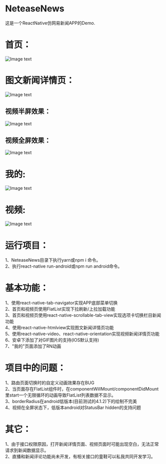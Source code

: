 # NeteaseNews
这是一个ReactNative仿网易新闻APP的Demo.


# 首页：
![Image text](https://github.com/h406621397/ImageRepository/blob/master/Screenshot_1522724420.png)


# 图文新闻详情页：
![Image text](https://github.com/h406621397/ImageRepository/blob/master/Screenshot_1522721716.png)


## 视频半屏效果：
![Image text](https://github.com/h406621397/ImageRepository/blob/master/Screenshot_1523522615.png)


## 视频全屏效果：
![Image text](https://github.com/h406621397/ImageRepository/blob/master/Screenshot_1523522641.png)


# 我的:
![Image text](https://github.com/h406621397/ImageRepository/blob/master/Screenshot_1523170589.png)


# 视频:
![Image text](https://github.com/h406621397/ImageRepository/blob/master/Screenshot_1523522342.png)


# 运行项目：

1、NeteaseNews目录下执行yarn或npm i 命令。<br>
2、执行react-native run-android或npm run android命令。<br>


# 基本功能：
1、使用react-native-tab-navigator实现APP底部菜单切换<br>
2、首页和视频页使用FlatList实现下拉刷新/上拉加载功能<br>
3、首页和视频页使用react-native-scrollable-tab-view实现选项卡切换栏目新闻功能<br>
4、使用react-native-htmlview实现图文新闻详情页功能<br>
5、使用react-native-video、react-native-orientation实现视频新闻详情页功能<br>
6、安卓下添加了对GIF图片的支持(IOS默认支持)<br>
7、"我的"页面添加了RN动画<br>


# 项目中的问题：
1、路由页面切换时的自定义动画效果存在BUG<br>
2、当页面存在FlatList组件时，在componentWillMount/componentDidMount里start一个无限循环的动画导致FlatList列表数据不显示。<br>
3、borderRadius在android低版本(目前测试的4.1.2)下的绘制不完美<br>
4、视频在全屏状态下，低版本android对StatusBar hidden的支持问题<br>


# 其它：
1、由于接口权限原因，打开新闻详情页面、视频页面时可能出现空白，无法正常请求到新闻数据显示。<br>
2、直播和新闻评论功能尚未开发，有相关接口的童鞋可以私我共同开发学习。<br>
